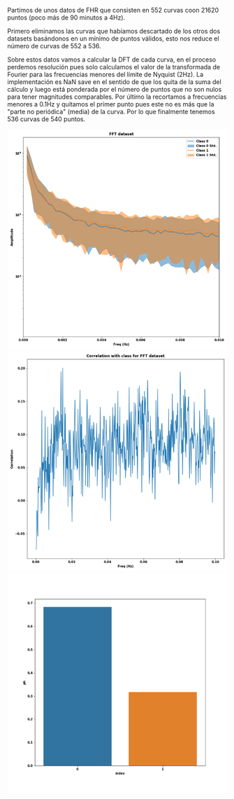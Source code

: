 Partimos de unos datos de FHR que consisten en 552 curvas coon 21620 puntos (poco más de 90 minutos a 4Hz).

Primero eliminamos las curvas que habíamos descartado de los otros dos datasets basándonos en un mínimo de puntos válidos,
esto nos reduce el número de curvas de 552 a 536.

Sobre estos datos vamos a calcular la DFT de cada curva, en el proceso perdemos resolución pues solo calculamos el valor
de la transformada de Fourier para las frecuencias menores del límite de Nyquist (2Hz). La implementación es NaN save
en el sentido de que los quita de la suma del cálculo y luego está ponderada por el número de puntos que no son nulos para
tener magnitudes comparables. Por último la recortamos a frecuencias menores a 0.1Hz y quitamos el primer punto pues este no es más
que la "parte no periódica" (media) de la curva. Por lo que finalmente tenemos 536 curvas de 540 puntos.


![Data desc by class](../Plots/fft_Data/Desc_plot.png)
![Data correlation class](../Plots/fft_Data/Class_correlation.png)
![Class Distribution](../Plots/cdcor_Data/Class_Distribution.png)

